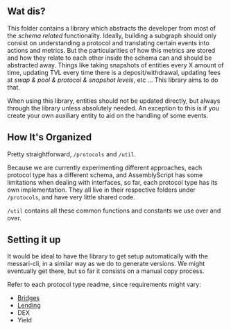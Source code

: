 ## Wat dis?

This folder contains a library which abstracts the developer from most of the _schema related_ functionality. Ideally, building a subgraph should only consist on understanding a protocol and translating certain events into actions and metrics. But the particularities of how this metrics are stored and how they relate to each other inside the schema can and should be abstracted away. Things like taking snapshots of entities every X amount of time, updating TVL every time there is a deposit/withdrawal, updating fees at _swap & pool & protocol & snapshot levels_, etc ... This library aims to do that.

When using this library, entities should not be updated directly, but always through the library unless absolutely needed. An exception to this is if you create your own auxiliary entity to aid on the handling of some events.

## How It's Organized

Pretty straightforward, `/protocols` and `/util`.

Because we are currently experimenting different approaches, each protocol type has a different schema, and AssemblyScript has some limitations when dealing with interfaces, so far, each protocol type has its own implementation. They all live in their respective folders under `/protocols`, and have very little shared code.

`/util` contains all these common functions and constants we use over and over.

## Setting it up

It would be ideal to have the library to get setup automatically with the messari-cli, in a similar way as we do to generate versions. We might eventually get there, but so far it consists on a manual copy process.

Refer to each protocol type readme, since requirements might vary:

- [Bridges](./protocols/bridge/README.md)
- [Lending](./protocols/lending/README.md)
- DEX
- Yield
